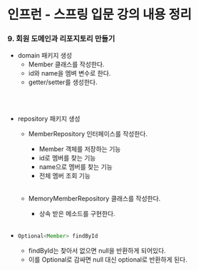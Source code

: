 # 인프런 - 스프링 입문 강의 내용 정리

### 9. 회원 도메인과 리포지토리 만들기

- domain 패키지 생성
  - Member 클래스를 작성한다.
  - id와 name을 멤벼 변수로 한다.
  - getter/setter를 생성한다.


<br/>

<br/>

- repository 패키지 생성

  - MemberRepository 인터페이스를 작성한다.

    - Member 객체를 저장하는 기능
    - id로 멤버를 찾는 기능
    - name으로 멤버를 찾는 기능
    - 전체 멤버 조회 기능

    <br/>

  - MemoryMemberRepository 클래스를 작성한다.

    - 상속 받은 메소드를 구현한다.

    <br/>

- ```java
  Optional<Member> findById
  ```

  - findById는 찾아서 없으면 null을 반환하게 되어있다.
  - 이를 Optional로 감싸면 null 대신 optional로 반환하게 된다. 

